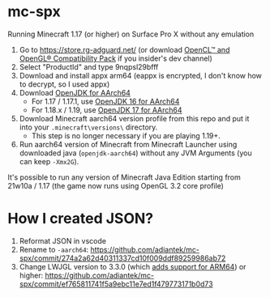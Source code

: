 # mc-spx
Running Minecraft 1.17 (or higher) on Surface Pro X without any emulation

1. Go to https://store.rg-adguard.net/ (or download [OpenCL™ and OpenGL® Compatibility Pack](https://aka.ms/clglcp-faq) if you insider's dev channel)
2. Select "ProductId" and type 9nqpsl29bfff
3. Download and install appx arm64 (eappx is encrypted, I don't know how to decrypt, so I used appx)
4. Download [OpenJDK for AArch64](https://docs.microsoft.com/en-us/java/openjdk/download)
   - For 1.17 / 1.17.1, use [OpenJDK 16 for AArch64](https://docs.microsoft.com/en-us/java/openjdk/download#openjdk-16)
   - For 1.18.x / 1.19, use [OpenJDK 17 for AArch64](https://docs.microsoft.com/en-us/java/openjdk/download#openjdk-17)
5. Download Minecraft aarch64 version profile from this repo and put it into your `.minecraft\versions\` directory.
   - This step is no longer necessary if you are playing 1.19+.
6. Run aarch64 version of Minecraft from Minecraft Launcher using downloaded java (`openjdk-aarch64`) without any JVM Arguments (you can keep `-Xmx2G`).

It's possible to run any version of Minecraft Java Edition starting from 21w10a / 1.17 (the game now runs using OpenGL 3.2 core profile)

# How I created JSON?

1. Reformat JSON in vscode
2. Rename to `-aarch64`: https://github.com/adiantek/mc-spx/commit/274a2a62d40311337cd10f009ddf89259986ab72
3. Change LWJGL version to 3.3.0 (which [adds support for ARM64](https://github.com/LWJGL/lwjgl3/issues/601)) or higher: https://github.com/adiantek/mc-spx/commit/ef765811741f5a9ebc11e7ed1f479773171b0d73
